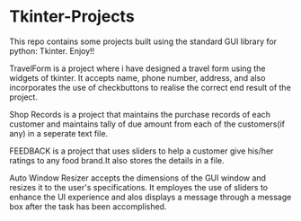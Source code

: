 # Tkinter-Projects
This repo contains some projects built using the standard GUI library for python: Tkinter. Enjoy!!
<p>TravelForm is a project where i have designed a travel form using the widgets of tkinter. It accepts name, phone number, address, and also incorporates the use of checkbuttons to realise the correct end result of the project.</p>
<p>Shop Records is a project that maintains the purchase records of each customer and maintains tally of due amount from each of the customers(if any) in a seperate text file.</p>
<p>FEEDBACK is a project that uses sliders to help a customer give his/her ratings to any food brand.It also stores the details in a file.</p>
<p> Auto Window Resizer accepts the dimensions of the GUI window and resizes it to the user's specifications. It employes the use of sliders to enhance the UI experience and alos displays a message through a message box after the task has been accomplished.<p>
